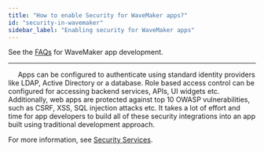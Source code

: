 ```yaml
---
title: "How to enable Security for WaveMaker apps?"
id: "security-in-wavemaker"
sidebar_label: "Enabling security for WaveMaker apps"
---
```

See the [FAQs](/learn/app-development/wavemaker-app-development-faqs) for WaveMaker app development.  

---
    
Apps can be configured to authenticate using standard identity providers like LDAP, Active Directory or a database. Role based access control can be configured for accessing backend services, APIs, UI widgets etc. Additionally, web apps are protected against top 10 OWASP vulnerabilities, such as CSRF, XSS, SQL injection attacks etc. It takes a lot of effort and time for app developers to build all of these security integrations into an app built using traditional development approach. 

For more information, see [Security Services](/learn/app-development/app-security/app-security/).

